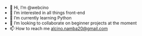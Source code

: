 - 👋 Hi, I’m @webcino
- 👀 I’m interested in all things front-end
- 🌱 I’m currently learning Python
- 💞️ I’m looking to collaborate on beginner projects at the moment
- 📫 How to reach me alcino.namba20@gmail.com

<!---
webcino/webcino is a ✨ special ✨ repository because its `README.md` (this file) appears on your GitHub profile.
You can click the Preview link to take a look at your changes.
--->
